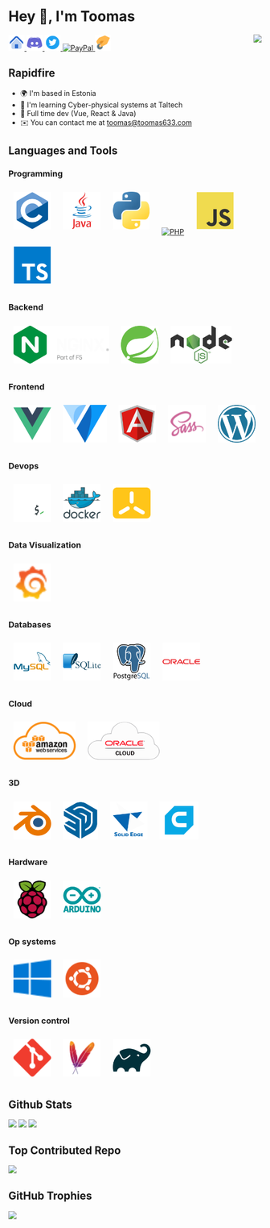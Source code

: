 # Hey 👋, I'm Toomas

<div align="right">
<img src="https://komarev.com/ghpvc/?username=Toomas633&&style=flat&abbreviated=true&color=f44336" align="right" />
</div> 
<a href="https://toomas633.com" target="_blank" rel="noreferrer">
<img src="https://raw.githubusercontent.com/Toomas633/Toomas633/main/icons/home.svg" alt="Home page" width="32" height="32" />
</a>
<a href="https://discord.com/users/8140" target="_blank" rel="noreferrer">
<img src="https://raw.githubusercontent.com/Toomas633/Toomas633/main/icons/discord.svg" alt=Discord width="32" height="32" />
</a>
<a href="https://twitter.com/Toomas633" target="_blank">
<img src="https://raw.githubusercontent.com/Toomas633/Toomas633/main/icons/twitter.svg" alt=Twitter width="32" height="32" />
</a>
<a href="https://paypal.me/ToomasK" target="_blank">
<image src="https://raw.githubusercontent.com/Toomas633/Toomas633/main/icons/paypal.svg" alt=PayPal width="32" height="32" />
</a>
<a href="https://toomas633.com/donate/" target="_blank" rel="noreferrer">
<img src="https://raw.githubusercontent.com/Toomas633/Toomas633/main/icons/donate.svg" alt=Donate width="32" height="32" />
</a>

## Rapidfire

- 🌍 I'm based in Estonia
- 🧠 I'm learning Cyber-physical systems at Taltech
- 💼 Full time dev (Vue, React & Java)
- ✉️ You can contact me at [toomas@toomas633.com](mailto:toomas@toomas633.com)

## Languages and Tools

### Programming

<div align="left">
<a href="https://www.cprogramming.com/" target="_blank"><img style="margin: 0.625rem" src="https://raw.githubusercontent.com/Toomas633/Toomas633/main/icons/c.svg" alt="C" height="75" /></a>
<a href="https://www.java.com/" target="_blank"><img style="margin: 0.625rem" src="https://raw.githubusercontent.com/Toomas633/Toomas633/main/icons/java.svg" alt="Java" height="75"/></a>
<a href="https://www.python.org/" target="_blank"><img style="margin: 0.625rem" src="https://raw.githubusercontent.com/Toomas633/Toomas633/main/icons/python.svg" alt="Python" height="75" /></a>
<a href="https://www.php.net/" target="_blank"><img style="margin: 0.625rem" src="https://profilinator.rishav.dev/skills-assets/php-original.svg" alt="PHP" height="75"/></a>
<a href="https://www.javascript.com/" target="_blank"><img style="margin: 0.625rem" src="https://raw.githubusercontent.com/Toomas633/Toomas633/main/icons/javascript.svg" alt="JavaScript" height="75" /></a>
<a href="https://www.typescriptlang.org/" target="_blank"><img style="margin: 0.625rem" src="https://raw.githubusercontent.com/Toomas633/Toomas633/main/icons/typescript.svg" alt="TypeScript" height="75" /></a>
</div>

### Backend

<div align="left">
<a href="https://www.nginx.com/" target="_blank"><img style="margin: 0.625rem" src="https://raw.githubusercontent.com/Toomas633/Toomas633/main/icons/nginx.svg" alt="Nginx" height="75" /></a>
<a href="https://spring.io/" target="_blank"><img style="margin: 0.625rem" src="https://raw.githubusercontent.com/Toomas633/Toomas633/main/icons/spring.svg" alt="Spring" height="75"/></a>
<a href="https://nodejs.org/" target="_blank"><img style="margin: 0.625rem" src="https://raw.githubusercontent.com/Toomas633/Toomas633/main/icons/nodejs.svg" alt="Node.js" height="75" /></a>  
</div>

### Frontend

<div align="left">
<a href="https://vuejs.org/" target="_blank"><img style="margin: 0.625rem" src="https://raw.githubusercontent.com/Toomas633/Toomas633/main/icons/vue.svg" alt="Vue" height="75" /></a>
<a href="https://vuetifyjs.com/" target="_blank"> <img style="margin: 0.625rem" src="https://raw.githubusercontent.com/Toomas633/Toomas633/main/icons/vuetify.svg" alt="Vuetify" height="75"/></a>
<a href="https://angular.io/" target="_blank"><img style="margin: 0.625rem" src="https://raw.githubusercontent.com/Toomas633/Toomas633/main/icons/angular.svg" alt="Angular" height="75" /></a>
<a href="https://sass-lang.com/" target="_blank"><img style="margin: 0.625rem" src="https://raw.githubusercontent.com/Toomas633/Toomas633/main/icons/sass.svg" alt="Sass" height="75" /></a>
<a href="https://wordpress.com/" target="_blank"><img style="margin: 0.625rem" src="https://raw.githubusercontent.com/Toomas633/Toomas633/main/icons/wordpress.svg" alt="Wordpress" height="75"/></a>
</div>

### Devops

<div align="left">
<a href="https://www.gnu.org/software/bash/" target="_blank"><img style="margin: 0.625rem" src="https://raw.githubusercontent.com/Toomas633/Toomas633/main/icons/bash.svg" alt="Bash" height="75" /></a>
<a href="https://www.docker.com/" target="_blank"><img style="margin: 0.625rem" src="https://raw.githubusercontent.com/Toomas633/Toomas633/main/icons/docker.svg" alt="Docker" height="75" /></a>
<a href="https://k3s.io/" target="_blank"><img style="margin: 0.625rem" src="https://raw.githubusercontent.com/Toomas633/Toomas633/main/icons/k3s.svg" alt="k3s" height="75" /></a>
</div>

### Data Visualization

<div align="left">
<a href="https://grafana.com/" target="_blank"><img style="margin: 0.625rem" src="https://raw.githubusercontent.com/Toomas633/Toomas633/main/icons/grafana.svg" alt="Grafana" height="75" /></a>
</div>

### Databases

<div align="left">
<a href="https://www.mysql.com/" target="_blank"><img style="margin: 0.625rem" src="https://raw.githubusercontent.com/Toomas633/Toomas633/main/icons/mysql.svg" alt="MySQL" height="75" /></a>
<a href="https://sqlite.org/index.html" target="_blank"><img style="margin: 0.625rem" src="https://raw.githubusercontent.com/Toomas633/Toomas633/main/icons/sqlite.svg" alt="SQLite3" height="75" /></a>
<a href="https://www.postgresql.org/" target="_blank"><img style="margin: 0.625rem" src="https://raw.githubusercontent.com/Toomas633/Toomas633/main/icons/postgresql.svg" alt="PostgreSQL" height="75" /></a>
<a href="https://www.oracle.com/database/" target="_blank"><img style="margin: 0.625rem" src="https://raw.githubusercontent.com/Toomas633/Toomas633/main/icons/oracle.svg" alt="Oracle" height="75" /></a>
</div>

### Cloud

<div align="left">
<a href="https://aws.amazon.com/" target="_blank"><img style="margin: 0.625rem" src="https://raw.githubusercontent.com/Toomas633/Toomas633/main/icons/aws.svg" alt="AWS" height="75" /></a>
<a href="https://www.oracle.com/cloud/" target="_blank"><img style="margin: 0.625rem" src="https://raw.githubusercontent.com/Toomas633/Toomas633/main/icons/oracle-cloud.svg" alt="Oracle" height="75" /></a>
</div>

### 3D

<div align="left">
<a href="https://www.blender.org/" target="_blank"><img style="margin: 0.625rem" src="https://raw.githubusercontent.com/Toomas633/Toomas633/main/icons/blender.svg" alt="Blender" height="75" /></a>
<a href="https://www.sketchup.com/" target="_blank"><img style="margin: 0.625rem" src="https://raw.githubusercontent.com/Toomas633/Toomas633/main/icons/sketchup.svg" alt="SketchUp" height="75"/></a>
<a href="https://solidedge.siemens.com/en/" target="_blank"><img style="margin: 0.625rem" src="https://raw.githubusercontent.com/Toomas633/Toomas633/main/icons/solid-edge.svg" alt="Solid Edge" height="75"/></a>
<a href="https://ultimaker.com/software/ultimaker-cura" target="_blank"><img style="margin: 0.625rem" src="https://raw.githubusercontent.com/Toomas633/Toomas633/main/icons/cura.svg" alt="Cura" height="75"/></a>
</div>

### Hardware

<div align="left">
<a href="https://www.raspberrypi.org/" target="_blank"><img style="margin: 0.625rem" src="https://raw.githubusercontent.com/Toomas633/Toomas633/main/icons/raspberry-pi.svg" alt="Raspberry Pi" height="75" /></a>
<a href="https://www.arduino.cc/" target="_blank"><img style="margin: 0.625rem" src="https://raw.githubusercontent.com/Toomas633/Toomas633/main/icons/arduino.svg" alt="Arduino" height="75" /></a>
</div>

### Op systems

<div align="left">
<a href="https://www.microsoft.com/en-us/windows" target="_blank"><img style="margin: 0.625rem" src="https://raw.githubusercontent.com/Toomas633/Toomas633/main/icons/windows.svg" alt="Windows" height="75" /></a>
<a href="https://ubuntu.com/" target="_blank"><img style="margin: 0.625rem" src="https://raw.githubusercontent.com/Toomas633/Toomas633/main/icons/ubuntu.svg" alt="Ubuntu" height="75" /></a>
</div>

### Version control

<div align="left">
<a href="https://git-scm.com/" target="_blank"><img style="margin: 0.625rem" src="https://raw.githubusercontent.com/Toomas633/Toomas633/main/icons/git.svg" alt="Git" height="75" /></a>
<a href="https://maven.apache.org/" target="_blank"><img style="margin: 0.625rem" src="https://raw.githubusercontent.com/Toomas633/Toomas633/main/icons/maven.svg" alt="Maven" height="75" /></a>
<a href="https://gradle.org/" target="_blank"><img style="margin: 0.625rem" src="https://raw.githubusercontent.com/Toomas633/Toomas633/main/icons/gradle.svg" alt="Gradle" height="75" /></a>
</div>

## Github Stats

<p float="left">
  <img src="https://github-readme-stats-two-topaz-39.vercel.app/api?username=Toomas633&theme=dark&hide_border=true&include_all_commits=true&count_private=false" style="height:10.938rem" />
  <img src="https://github-readme-streak-stats.herokuapp.com/?user=Toomas633&theme=dark&hide_border=true" style="height:10.938rem" />
  <img src="https://github-readme-stats-two-topaz-39.vercel.app/api/top-langs/?username=Toomas633&theme=dark&hide_border=true&layout=compact&langs_count=10" style="height:10.938rem" />
</p>

## Top Contributed Repo

<p float="left">
  <img src="https://github-contributor-stats.vercel.app/api?username=Toomas633&limit=5&theme=dark&hide_border=true&combine_all_yearly_contributions=true" style="height:10.938rem" />
</p>

## GitHub Trophies

<p float="left">
  <img src="https://github-profile-trophy.vercel.app/?username=Toomas633&theme=darkhub&no-frame=true&no-bg=false&margin-w=10&margin-h=10&column=-1" />
</p>
